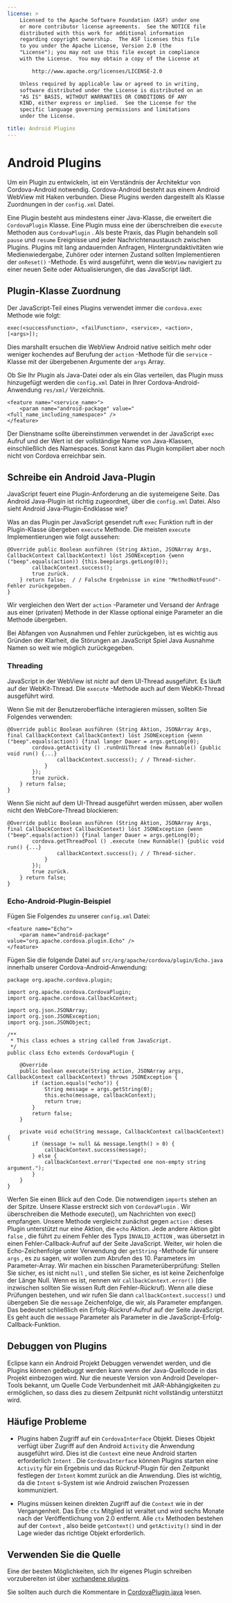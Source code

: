 ```yaml
---
license: >
    Licensed to the Apache Software Foundation (ASF) under one
    or more contributor license agreements.  See the NOTICE file
    distributed with this work for additional information
    regarding copyright ownership.  The ASF licenses this file
    to you under the Apache License, Version 2.0 (the
    "License"); you may not use this file except in compliance
    with the License.  You may obtain a copy of the License at

        http://www.apache.org/licenses/LICENSE-2.0

    Unless required by applicable law or agreed to in writing,
    software distributed under the License is distributed on an
    "AS IS" BASIS, WITHOUT WARRANTIES OR CONDITIONS OF ANY
    KIND, either express or implied.  See the License for the
    specific language governing permissions and limitations
    under the License.

title: Android Plugins
---
```


# Android Plugins

Um ein Plugin zu entwickeln, ist ein Verständnis der Architektur von Cordova-Android notwendig. Cordova-Android besteht aus einem Android WebView mit Haken verbunden. Diese Plugins werden dargestellt als Klasse Zuordnungen in der `config.xml` Datei.

Eine Plugin besteht aus mindestens einer Java-Klasse, die erweitert die `CordovaPlugin` Klasse. Eine Plugin muss eine der überschreiben die `execute` Methoden aus `CordovaPlugin` . Als beste Praxis, das Plugin behandeln soll `pause` und `resume` Ereignisse und jeder Nachrichtenaustausch zwischen Plugins. Plugins mit lang andauernden Anfragen, Hintergrundaktivitäten wie Medienwiedergabe, Zuhörer oder internen Zustand sollten Implementieren der `onReset()` -Methode. Es wird ausgeführt, wenn die `WebView` navigiert zu einer neuen Seite oder Aktualisierungen, die das JavaScript lädt.

## Plugin-Klasse Zuordnung

Der JavaScript-Teil eines Plugins verwendet immer die `cordova.exec` Methode wie folgt:

    exec(<successFunction>, <failFunction>, <service>, <action>, [<args>]);
    

Dies marshallt ersuchen die WebView Android native seitlich mehr oder weniger kochendes auf Berufung der `action` -Methode für die `service` -Klasse mit der übergebenen Argumente der `args` Array.

Ob Sie Ihr Plugin als Java-Datei oder als ein Glas verteilen, das Plugin muss hinzugefügt werden die `config.xml` Datei in Ihrer Cordova-Android-Anwendung `res/xml/` Verzeichnis.

    <feature name="<service_name>">
        <param name="android-package" value="<full_name_including_namespace>" />
    </feature>
    

Der Dienstname sollte übereinstimmen verwendet in der JavaScript `exec` Aufruf und der Wert ist der vollständige Name von Java-Klassen, einschließlich des Namespaces. Sonst kann das Plugin kompiliert aber noch nicht von Cordova erreichbar sein.

## Schreibe ein Android Java-Plugin

JavaScript feuert eine Plugin-Anforderung an die systemeigene Seite. Das Android Java-Plugin ist richtig zugeordnet, über die `config.xml` Datei. Also sieht Android Java-Plugin-Endklasse wie?

Was an das Plugin per JavaScript gesendet ruft `exec` Funktion ruft in der Plugin-Klasse übergeben `execute` Methode. Die meisten `execute` Implementierungen wie folgt aussehen:

    @Override public Boolean ausführen (String Aktion, JSONArray Args, CallbackContext CallbackContext) löst JSONException {wenn ("beep".equals(action)) {this.beep(args.getLong(0));
            callbackContext.success();
            true zurück.
        } return false;  / / Falsche Ergebnisse in eine "MethodNotFound"-Fehler zurückgegeben.
    }
    

Wir vergleichen den Wert der `action` -Parameter und Versand der Anfrage aus einer (privaten) Methode in der Klasse optional einige Parameter an die Methode übergeben.

Bei Abfangen von Ausnahmen und Fehler zurückgeben, ist es wichtig aus Gründen der Klarheit, die Störungen an JavaScript Spiel Java Ausnahme Namen so weit wie möglich zurückgegeben.

### Threading

JavaScript in der WebView ist *nicht* auf dem UI-Thread ausgeführt. Es läuft auf der WebKit-Thread. Die `execute` -Methode auch auf dem WebKit-Thread ausgeführt wird.

Wenn Sie mit der Benutzeroberfläche interagieren müssen, sollten Sie Folgendes verwenden:

    @Override public Boolean ausführen (String Aktion, JSONArray Args, final CallbackContext CallbackContext) löst JSONException {wenn ("beep".equals(action)) {final langer Dauer = args.getLong(0);
            cordova.getActivity () .runOnUiThread (new Runnable() {public void run() {...}
                    callbackContext.success(); / / Thread-sicher.
                }
            });
            true zurück.
        } return false;
    }
    

Wenn Sie nicht auf dem UI-Thread ausgeführt werden müssen, aber wollen nicht den WebCore-Thread blockieren:

    @Override public Boolean ausführen (String Aktion, JSONArray Args, final CallbackContext CallbackContext) löst JSONException {wenn ("beep".equals(action)) {final langer Dauer = args.getLong(0);
            cordova.getThreadPool () .execute (new Runnable() {public void run() {...}
                    callbackContext.success(); / / Thread-sicher.
                }
            });
            true zurück.
        } return false;
    }
    

### Echo-Android-Plugin-Beispiel

Fügen Sie Folgendes zu unserer `config.xml` Datei:

    <feature name="Echo">
        <param name="android-package" value="org.apache.cordova.plugin.Echo" />
    </feature>
    

Fügen Sie die folgende Datei auf `src/org/apache/cordova/plugin/Echo.java` innerhalb unserer Cordova-Android-Anwendung:

    package org.apache.cordova.plugin;
    
    import org.apache.cordova.CordovaPlugin;
    import org.apache.cordova.CallbackContext;
    
    import org.json.JSONArray;
    import org.json.JSONException;
    import org.json.JSONObject;
    
    /**
     * This class echoes a string called from JavaScript.
     */
    public class Echo extends CordovaPlugin {
    
        @Override
        public boolean execute(String action, JSONArray args, CallbackContext callbackContext) throws JSONException {
            if (action.equals("echo")) {
                String message = args.getString(0);
                this.echo(message, callbackContext);
                return true;
            }
            return false;
        }
    
        private void echo(String message, CallbackContext callbackContext) {
            if (message != null && message.length() > 0) {
                callbackContext.success(message);
            } else {
                callbackContext.error("Expected one non-empty string argument.");
            }
        }
    }
    

Werfen Sie einen Blick auf den Code. Die notwendigen `imports` stehen an der Spitze. Unsere Klasse erstreckt sich von `CordovaPlugin` . Wir überschreiben die Methode execute(), um Nachrichten von exec() empfangen. Unsere Methode vergleicht zunächst gegen `action` : dieses Plugin unterstützt nur eine Aktion, die `echo` Aktion. Jede andere Aktion gibt `false` , die führt zu einem Fehler des Typs `INVALID_ACTION` , was übersetzt in einen Fehler-Callback-Aufruf auf der Seite JavaScript. Weiter, wir holen die Echo-Zeichenfolge unter Verwendung der `getString` -Methode für unsere `args` , es zu sagen, wir wollen zum Abrufen des 10. Parameters im Parameter-Array. Wir machen ein bisschen Parameterüberprüfung: Stellen Sie sicher, es ist nicht `null` , und stellen Sie sicher, es ist keine Zeichenfolge der Länge Null. Wenn es ist, nennen wir `callbackContext.error()` (die inzwischen sollten Sie wissen Ruft den Fehler-Rückruf). Wenn alle diese Prüfungen bestehen, und wir rufen Sie dann `callbackContext.success()` und übergeben Sie die `message` Zeichenfolge, die wir, als Parameter empfangen. Das bedeutet schließlich ein Erfolg-Rückruf-Aufruf auf der Seite JavaScript. Es geht auch die `message` Parameter als Parameter in die JavaScript-Erfolg-Callback-Funktion.

## Debuggen von Plugins

Eclipse kann ein Android Projekt Debuggen verwendet werden, und die Plugins können gedebuggt werden kann wenn der Java-Quellcode in das Projekt einbezogen wird. Nur die neueste Version von Android Developer-Tools bekannt, um Quelle Code Verbundenheit mit JAR-Abhängigkeiten zu ermöglichen, so dass dies zu diesem Zeitpunkt nicht vollständig unterstützt wird.

## Häufige Probleme

*   Plugins haben Zugriff auf ein `CordovaInterface` Objekt. Dieses Objekt verfügt über Zugriff auf den Android `Activity` die Anwendung ausgeführt wird. Dies ist die `Context` eine neue Android starten erforderlich `Intent` . Die `CordovaInterface` können Plugins starten eine `Activity` für ein Ergebnis und das Rückruf-Plugin für den Zeitpunkt festlegen der `Intent` kommt zurück an die Anwendung. Dies ist wichtig, da die `Intent` s-System ist wie Android zwischen Prozessen kommuniziert.

*   Plugins müssen keinen direkten Zugriff auf die `Context` wie in der Vergangenheit. Das Erbe `ctx` Mitglied ist veraltet und wird sechs Monate nach der Veröffentlichung von 2.0 entfernt. Alle `ctx` Methoden bestehen auf der `Context` , also beide `getContext()` und `getActivity()` sind in der Lage wieder das richtige Objekt erforderlich.

## Verwenden Sie die Quelle

Eine der besten Möglichkeiten, sich Ihr eigenes Plugin schreiben vorzubereiten ist über [vorhandene plugins][1].

 [1]: https://github.com/apache/cordova-android/tree/master/framework/src/org/apache/cordova

Sie sollten auch durch die Kommentare in [CordovaPlugin.java][2] lesen.

 [2]: https://github.com/apache/cordova-android/blob/master/framework/src/org/apache/cordova/CordovaPlugin.java